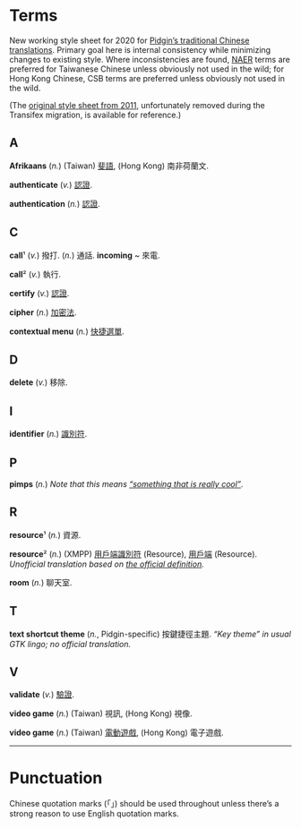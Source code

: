 Terms
=====
New working style sheet for 2020
for [Pidgin’s traditional Chinese translations](https://www.transifex.com/pidgin/pidgin/languages/).
Primary goal here is internal consistency while minimizing changes to existing style.
Where inconsistencies are found,
[NAER](http://terms.naer.edu.tw/) terms are preferred for Taiwanese Chinese unless obviously not used in the wild;
for Hong Kong Chinese, CSB terms are preferred unless obviously not used in the wild.

(The [original style sheet from 2011](doc/style_sheet_from_2011.txt),
unfortunately removed during the Transifex migration,
is available for reference.)

A
-

**Afrikaans**
(*n.*)
(Taiwan)
[斐語](https://www.mofa.gov.tw/CountryInfo.aspx?CASN=D33B55D537402BAA&n=1C6028CA080A27B3&sms=26470E539B6FA395&s=4892E8B8F5C0E174),
(Hong Kong)
南非荷蘭文.

**authenticate**
(*v.*)
[認證](http://terms.naer.edu.tw/detail/3452705/).

**authentication**
(*n.*)
[認證](http://terms.naer.edu.tw/detail/691655/).

C
-

**call**¹
(*v.*)
撥打.
(*n.*)
通話.
**incoming** ~
來電.

**call**²
(*v.*)
執行.

**certify**
(*v.*)
[認證](http://terms.naer.edu.tw/detail/7256177/).

**cipher**
(*n.*)
[加密法](http://terms.naer.edu.tw/detail/7257661/).

**contextual menu**
(*n.*)
[快捷選單](http://terms.naer.edu.tw/detail/7263224/).

D
-

**delete**
(*v.*)
移除.

I
-

**identifier**
(*n.*)
[識別符](http://terms.naer.edu.tw/detail/1279935/).

P
-

**pimps**
(*n.*)
*Note that this means [“something that is really cool”](https://www.urbandictionary.com/author.php?author=Lindsie)*.

R
-

**resource**¹
(*n.*)
資源.

**resource**²
(*n.*)
(XMPP)
[用戶端](http://terms.naer.edu.tw/detail/1217777/)[識別符](http://terms.naer.edu.tw/detail/1279935/) (Resource),
[用戶端](http://terms.naer.edu.tw/detail/1217777/) (Resource).
*Unofficial translation based on [the official definition](https://wiki.xmpp.org/web/Jabber_Resources).*

**room**
(*n.*)
聊天室.

T
-

**text shortcut theme**
(*n.*, Pidgin-specific)
按鍵捷徑主題.
*“Key theme” in usual GTK lingo; no official translation.*

V
-

**validate**
(*v.*)
[驗證](http://terms.naer.edu.tw/detail/7364600/).

**video game**
(*n.*)
(Taiwan)
視訊,
(Hong Kong)
視像.

**video game**
(*n.*)
(Taiwan)
[電動遊戲](http://terms.naer.edu.tw/detail/7365301/),
(Hong Kong)
電子遊戲.

---

Punctuation
===========

Chinese quotation marks (「」) should be used throughout unless there’s a strong reason to use English quotation marks.



